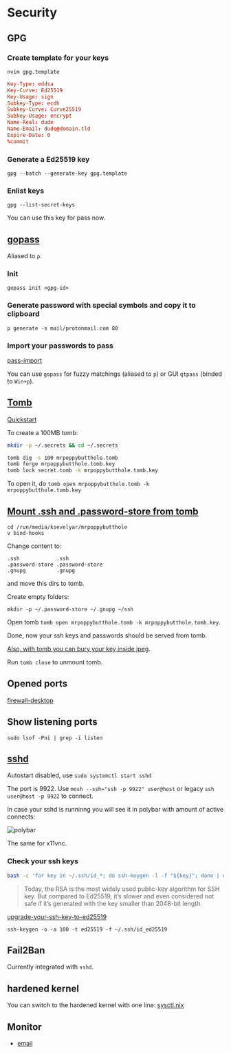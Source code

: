 # Security

## GPG

### Create template for your keys

`nvim gpg.template`

```conf
Key-Type: eddsa
Key-Curve: Ed25519
Key-Usage: sign
Subkey-Type: ecdh
Subkey-Curve: Curve25519
Subkey-Usage: encrypt
Name-Real: dude
Name-Email: dude@domain.tld
Expire-Date: 0
%commit
```

### Generate a Ed25519 key

```fish
gpg --batch --generate-key gpg.template
```

### Enlist keys

```fish
gpg --list-secret-keys
```

You can use this key for pass now.

## [gopass](https://woile.github.io/gopass-presentation/)

Aliased to `p`.

### Init

`gopass init <gpg-id>`

### Generate password with special symbols and copy it to clipboard

`p generate -s mail/protonmail.com 80`

### Import your passwords to pass

[pass-import](https://github.com/roddhjav/pass-import#pass-import)

You can use `gopass` for fuzzy matchings (aliased to `p`) or GUI `qtpass` (binded to `Win+p`).

## [Tomb](https://www.dyne.org/software/tomb/)

[Quickstart](https://github.com/dyne/Tomb/wiki/Quickstart)

To create a 100MB tomb:

```sh
mkdir -p ~/.secrets && cd ~/.secrets

tomb dig -s 100 mrpoppybutthole.tomb
tomb forge mrpoppybutthole.tomb.key
tomb lock secret.tomb -k mrpoppybutthole.tomb.key
```

To open it, do `tomb open mrpoppybutthole.tomb -k mrpoppybutthole.tomb.key`

## [Mount .ssh and .password-store from tomb](https://github.com/dyne/Tomb/wiki/Advancedfeatures)

```fish
cd /run/media/ksevelyar/mrpoppybutthole
v bind-hooks
```

Change content to:

```
.ssh            .ssh
.password-store .password-store
.gnupg          .gnupg
```

and move this dirs to tomb.

Create empty folders:

```fish
mkdir -p ~/.password-store ~/.gnupg ~/ssh
```

Open tomb `tomb open mrpoppybutthole.tomb -k mrpoppybutthole.tomb.key`.

Done, now your ssh keys and passwords should be served from tomb.

[Also, with tomb you can bury your key inside jpeg](https://github.com/dyne/Tomb/wiki/Advancedfeatures#hide-the-key).

Run `tomb close` to unmount tomb.

## Opened ports

[firewall-desktop](https://github.com/ksevelyar/idempotent-desktop/blob/mast../services/net/firewall-desktop.nix)

## Show listening ports

`sudo lsof -Pni | grep -i listen`

## [sshd](https://github.com/ksevelyar/idempotent-desktop/blob/0c25763c040e5a50f393d2c2bb7c6eee616f37../services/common.nix#L9-L16)

Autostart disabled, use `sudo systemctl start sshd`

The port is 9922. Use `mosh --ssh="ssh -p 9922" user@host` or legacy `ssh user@host -p 9922` to connect.

In case your sshd is runninng you will see it in polybar with amount of active connects:

![polybar](https://i.imgur.com/zZz3AfZ.png)

The same for x11vnc.

### Check your ssh keys

```bash
bash -c 'for key in ~/.ssh/id_*; do ssh-keygen -l -f "${key}"; done | uniq'
```

> Today, the RSA is the most widely used public-key algorithm for SSH key. But compared to Ed25519, it’s slower and even considered not safe if it’s generated with the key smaller than 2048-bit length.

[upgrade-your-ssh-key-to-ed25519](https://medium.com/risan/upgrade-your-ssh-key-to-ed25519-c6e8d60d3c54)

`ssh-keygen -o -a 100 -t ed25519 -f ~/.ssh/id_ed25519`

## Fail2Ban

Currently integrated with `sshd`.

## hardened kernel

You can switch to the hardened kernel with one line: [sysctl.nix](https://github.com/ksevelyar/idempotent-desktop/blob/504570d52ab79463704e4ddcf908f82c593621../sys/sysctl.nix#L4-L6)

## Monitor

- [email](https://haveibeenpwned.com/)
